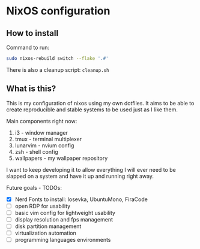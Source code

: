 # NixOS configuration

## How to install

Command to run:

```sh
sudo nixos-rebuild switch --flake '.#'
```

There is also a cleanup script: `cleanup.sh`

## What is this?

This is my configuration of nixos using my own dotfiles. It aims to be able to create reproducible and stable systems to be used just as I like them.

Main components right now:

1. i3 - window manager
2. tmux - terminal multiplexer
3. lunarvim - nvium config
4. zsh - shell config
5. wallpapers - my wallpaper repository

I want to keep developing it to allow everything I will ever need to be slapped on a system and have it up and running right away.

Future goals - TODOs:

- [x] Nerd Fonts to install: Iosevka, UbuntuMono, FiraCode
- [ ] open RDP for usability
- [ ] basic vim config for lightweight usability
- [ ] display resolution and fps management
- [ ] disk partition management
- [ ] virtualization automation
- [ ] programming languages environments
